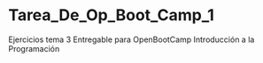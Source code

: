 # Tarea_De_Op_Boot_Camp_1
Ejercicios tema 3 Entregable para OpenBootCamp Introducción a la Programación
